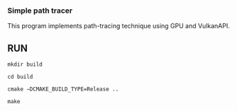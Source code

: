 ### Simple path tracer


This program implements path-tracing technique using GPU and VulkanAPI.

## RUN
``mkdir build``

``cd build``

``cmake −DCMAKE_BUILD_TYPE=Release ..``

``make``